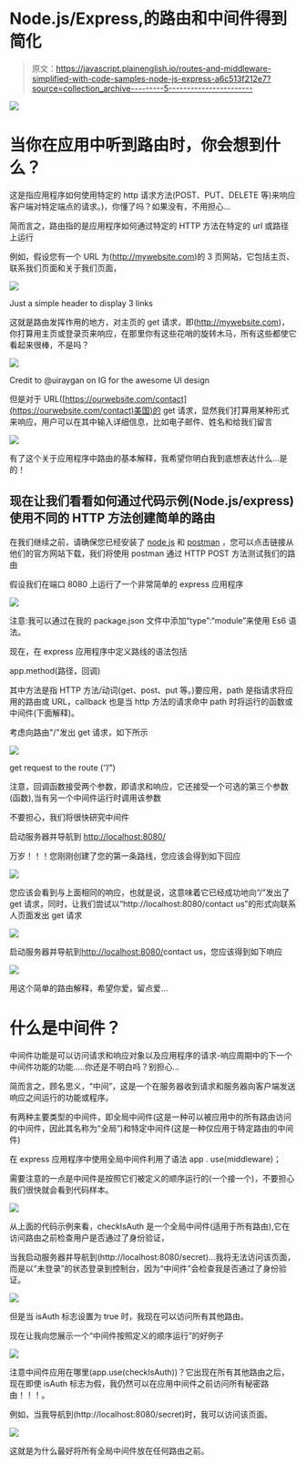 # Node.js/Express,的路由和中间件得到简化

> 原文：<https://javascript.plainenglish.io/routes-and-middleware-simplified-with-code-samples-node-js-express-a6c513f212e7?source=collection_archive---------5----------------------->

![](img/3cdc575d74c8089069f1815b09ac5fb7.png)

# 当你在应用中听到路由时，你会想到什么？

这是指应用程序如何使用特定的 http 请求方法(POST、PUT、DELETE 等)来响应客户端对特定端点的请求。)，你懂了吗？如果没有，不用担心…

简而言之，路由指的是应用程序如何通过特定的 HTTP 方法在特定的 url 或路径上运行

例如，假设您有一个 URL 为(http://mywebsite.com)的 3 页网站，它包括主页、联系我们页面和关于我们页面，

![](img/c5b70c1577b5ec9ebf5c7b260f9624ac.png)

Just a simple header to display 3 links

这就是路由发挥作用的地方，对主页的 get 请求，即(http://mywebsite.com)，你打算用主页或登录页来响应，在那里你有这些花哨的旋转木马，所有这些都使它看起来很棒，不是吗？

![](img/d5b0f146833c4532a867cde8734e1d90.png)

Credit to @uiraygan on IG for the awesome UI design

但是对于 URL([https://ourwebsite.com/contact](https://ourwebsite.com/contact)美国)的 get 请求，显然我们打算用某种形式来响应，用户可以在其中输入详细信息，比如电子邮件、姓名和给我们留言

![](img/76c17380b4d2debb5b44e971009b4621.png)

有了这个关于应用程序中路由的基本解释，我希望你明白我到底想表达什么…是的！

## 现在让我们看看如何通过代码示例(Node.js/express)使用不同的 HTTP 方法创建简单的路由

在我们继续之前，请确保您已经安装了 [node js](https://nodejs.org/en/) 和 [postman](https://www.postman.com/) ，您可以点击链接从他们的官方网站下载，我们将使用 postman 通过 HTTP POST 方法测试我们的路由

假设我们在端口 8080 上运行了一个非常简单的 express 应用程序

![](img/7470dbf6f0ed2f68fb1fa875517c1f58.png)

注意:我可以通过在我的 package.json 文件中添加“type”:“module”来使用 Es6 语法。

现在，在 express 应用程序中定义路线的语法包括

app.method(路径，回调)

其中方法是指 HTTP 方法/动词(get、post、put 等。)要应用，path 是指请求将应用的路由或 URL，callback 也是当 http 方法的请求命中 path 时将运行的函数或中间件(下面解释)。

考虑向路由"/"发出 get 请求，如下所示

![](img/9f402d35248bbdaf53dfa5e383f82555.png)

get request to the route (‘’/”)

注意，回调函数接受两个参数，即请求和响应，它还接受一个可选的第三个参数(函数),当有另一个中间件运行时调用该参数

不要担心，我们将很快研究中间件

启动服务器并导航到 [http://localhost:8080/](http://localhost:8080/)

万岁！！！您刚刚创建了您的第一条路线，您应该会得到如下回应

![](img/ebacb3a319f190ba9d8642316b29947f.png)

您应该会看到与上面相同的响应，也就是说，这意味着它已经成功地向“/”发出了 get 请求，同时，让我们尝试以“http://localhost:8080/contact us”的形式向联系人页面发出 get 请求

![](img/3bb9c68d6d7b0a47011319603a7ded5d.png)

启动服务器并导航到[http://localhost:8080/](http://localhost:8080/)contact us，您应该得到如下响应

![](img/e610ff22ca6d5e9b830296dc12a84e3b.png)

用这个简单的路由解释，希望你爱，留点爱…

# 什么是中间件？

中间件功能是可以访问请求和响应对象以及应用程序的请求-响应周期中的下一个中间件功能的功能…..你还是不明白吗？别担心…

简而言之，顾名思义，“中间”，这是一个在服务器收到请求和服务器向客户端发送响应之间运行的功能或程序。

有两种主要类型的中间件，即全局中间件(这是一种可以被应用中的所有路由访问的中间件，因此其名称为“全局”)和特定中间件(这是一种仅应用于特定路由的中间件)

在 express 应用程序中使用全局中间件利用了语法 app . use(middleware)；

需要注意的一点是中间件是按照它们被定义的顺序运行的(一个接一个)，不要担心我们很快就会看到代码样本。

![](img/0593989af71c8436b73f6d6726c55ecb.png)

从上面的代码示例来看，checkIsAuth 是一个全局中间件(适用于所有路由),它在访问路由之前检查用户是否通过了身份验证，

当我启动服务器并导航到(http://localhost:8080/secret)…我将无法访问该页面，而是以“未登录”的状态登录到控制台，因为“中间件”会检查我是否通过了身份验证。

![](img/266a8e087724e1d16f3e2695f1a0f456.png)

但是当 isAuth 标志设置为 true 时，我现在可以访问所有其他路由。

现在让我向您展示一个“中间件按照定义的顺序运行”的好例子

![](img/21f795d8a3425253efdc7777f4ddded5.png)

注意中间件应用在哪里(app.use(checkIsAuth))？它出现在所有其他路由之后，现在即使 isAuth 标志为假，我仍然可以在应用中间件之前访问所有秘密路由！！！。

例如，当我导航到(http://localhost:8080/secret)时，我可以访问该页面。

![](img/148124b4db3e40bfff181b73f89a861c.png)

这就是为什么最好将所有全局中间件放在任何路由之前。